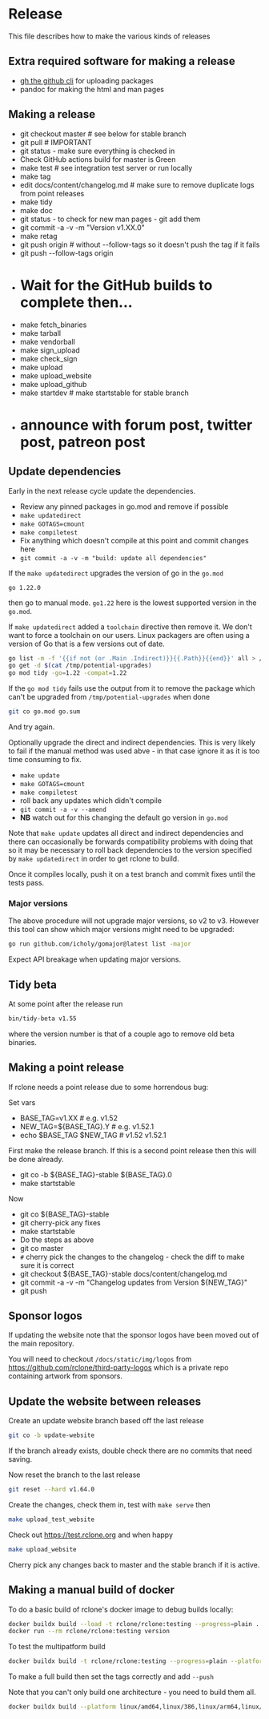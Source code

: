 # Release

This file describes how to make the various kinds of releases

## Extra required software for making a release

- [gh the github cli](https://github.com/cli/cli) for uploading packages
- pandoc for making the html and man pages

## Making a release

- git checkout master # see below for stable branch
- git pull # IMPORTANT
- git status - make sure everything is checked in
- Check GitHub actions build for master is Green
- make test # see integration test server or run locally
- make tag
- edit docs/content/changelog.md # make sure to remove duplicate logs from point
  releases
- make tidy
- make doc
- git status - to check for new man pages - git add them
- git commit -a -v -m "Version v1.XX.0"
- make retag
- git push origin # without --follow-tags so it doesn't push the tag if it fails
- git push --follow-tags origin
- # Wait for the GitHub builds to complete then...
- make fetch_binaries
- make tarball
- make vendorball
- make sign_upload
- make check_sign
- make upload
- make upload_website
- make upload_github
- make startdev # make startstable for stable branch
- # announce with forum post, twitter post, patreon post

## Update dependencies

Early in the next release cycle update the dependencies.

- Review any pinned packages in go.mod and remove if possible
- `make updatedirect`
- `make GOTAGS=cmount`
- `make compiletest`
- Fix anything which doesn't compile at this point and commit changes here
- `git commit -a -v -m "build: update all dependencies"`

If the `make updatedirect` upgrades the version of go in the `go.mod`

```text
go 1.22.0
```

then go to manual mode. `go1.22` here is the lowest supported version
in the `go.mod`.

If `make updatedirect` added a `toolchain` directive then remove it.
We don't want to force a toolchain on our users. Linux packagers are
often using a version of Go that is a few versions out of date.

```sh
go list -m -f '{{if not (or .Main .Indirect)}}{{.Path}}{{end}}' all > /tmp/potential-upgrades
go get -d $(cat /tmp/potential-upgrades)
go mod tidy -go=1.22 -compat=1.22
```

If the `go mod tidy` fails use the output from it to remove the
package which can't be upgraded from `/tmp/potential-upgrades` when
done

```sh
git co go.mod go.sum
```

And try again.

Optionally upgrade the direct and indirect dependencies. This is very
likely to fail if the manual method was used abve - in that case
ignore it as it is too time consuming to fix.

- `make update`
- `make GOTAGS=cmount`
- `make compiletest`
- roll back any updates which didn't compile
- `git commit -a -v --amend`
- **NB** watch out for this changing the default go version in `go.mod`

Note that `make update` updates all direct and indirect dependencies
and there can occasionally be forwards compatibility problems with
doing that so it may be necessary to roll back dependencies to the
version specified by `make updatedirect` in order to get rclone to
build.

Once it compiles locally, push it on a test branch and commit fixes
until the tests pass.

### Major versions

The above procedure will not upgrade major versions, so v2 to v3.
However this tool can show which major versions might need to be
upgraded:

```sh
go run github.com/icholy/gomajor@latest list -major
```

Expect API breakage when updating major versions.

## Tidy beta

At some point after the release run

```sh
bin/tidy-beta v1.55
```

where the version number is that of a couple ago to remove old beta binaries.

## Making a point release

If rclone needs a point release due to some horrendous bug:

Set vars

- BASE_TAG=v1.XX          # e.g. v1.52
- NEW_TAG=${BASE_TAG}.Y   # e.g. v1.52.1
- echo $BASE_TAG $NEW_TAG # v1.52 v1.52.1

First make the release branch.  If this is a second point release then
this will be done already.

- git co -b ${BASE_TAG}-stable ${BASE_TAG}.0
- make startstable

Now

- git co ${BASE_TAG}-stable
- git cherry-pick any fixes
- make startstable
- Do the steps as above
- git co master
- `#` cherry pick the changes to the changelog - check the diff to make sure it
  is correct
- git checkout ${BASE_TAG}-stable docs/content/changelog.md
- git commit -a -v -m "Changelog updates from Version ${NEW_TAG}"
- git push

## Sponsor logos

If updating the website note that the sponsor logos have been moved out of the
main repository.

You will need to checkout `/docs/static/img/logos` from <https://github.com/rclone/third-party-logos>
which is a private repo containing artwork from sponsors.

## Update the website between releases

Create an update website branch based off the last release

```sh
git co -b update-website
```

If the branch already exists, double check there are no commits that need saving.

Now reset the branch to the last release

```sh
git reset --hard v1.64.0
```

Create the changes, check them in, test with `make serve` then

```sh
make upload_test_website
```

Check out <https://test.rclone.org> and when happy

```sh
make upload_website
```

Cherry pick any changes back to master and the stable branch if it is active.

## Making a manual build of docker

To do a basic build of rclone's docker image to debug builds locally:

```sh
docker buildx build --load -t rclone/rclone:testing --progress=plain .
docker run --rm rclone/rclone:testing version
```

To test the multipatform build

```sh
docker buildx build -t rclone/rclone:testing --progress=plain --platform linux/amd64,linux/386,linux/arm64,linux/arm/v7,linux/arm/v6 .
```

To make a full build then set the tags correctly and add `--push`

Note that you can't only build one architecture - you need to build them all.

```sh
docker buildx build --platform linux/amd64,linux/386,linux/arm64,linux/arm/v7,linux/arm/v6 -t rclone/rclone:1.54.1 -t rclone/rclone:1.54 -t rclone/rclone:1 -t rclone/rclone:latest --push .
```
